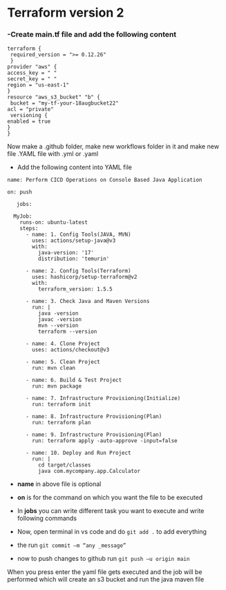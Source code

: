 # Terraform version 2
### -Create main.tf file and add the following content
```
terraform {
 required_version = ">= 0.12.26"
 } 
provider "aws" { 
access_key = " " 
secret_key = " "
region = "us-east-1" 
} 
resource "aws_s3_bucket" "b" {
 bucket = "my-tf-your-18augbucket22" 
acl = "private"
 versioning { 
enabled = true 
} 
}
```
Now make a .github folder, make new workflows folder in it and make new file .YAML file with .yml or .yaml
-	Add the following content into YAML file 
```
name: Perform CICD Operations on Console Based Java Application
```
```	
on: push
 ```
 ```
	jobs:
```
	  MyJob:
	    runs-on: ubuntu-latest
	    steps:
	      - name: 1. Config Tools(JAVA, MVN)
	        uses: actions/setup-java@v3
	        with:
	          java-version: '17'
	          distribution: 'temurin'
	
	      - name: 2. Config Tools(Terraform)
	        uses: hashicorp/setup-terraform@v2
	        with:
	          terraform_version: 1.5.5
	
	      - name: 3. Check Java and Maven Versions
	        run: |
	          java -version
	          javac -version
	          mvn --version
	          terraform --version
	
	      - name: 4. Clone Project
	        uses: actions/checkout@v3     
	
	      - name: 5. Clean Project
	        run: mvn clean
	
	      - name: 6. Build & Test Project
	        run: mvn package 
	      
	      - name: 7. Infrastructure Provisioning(Initialize)
	        run: terraform init
	
	      - name: 8. Infrastructure Provisioning(Plan)
	        run: terraform plan 
	
	      - name: 9. Infrastructure Provisioning(Plan)
	        run: terraform apply -auto-approve -input=false
	
	      - name: 10. Deploy and Run Project
	        run: |
	          cd target/classes
	          java com.mycompany.app.Calculator

- **name** in above file is optional
- **on** is for the command on which you want the file to be executed
- In **jobs** you can write different task you want to execute and write following commands

- Now, open terminal in vs code and do
 ``` git add . ```
 to add everything
- the run 
```git commit –m “any _message”```
- now to push changes to github run 
```git push –u origin main```

When you press enter the yaml file gets executed and the job will be performed which will create an s3 bucket and run the java maven file
